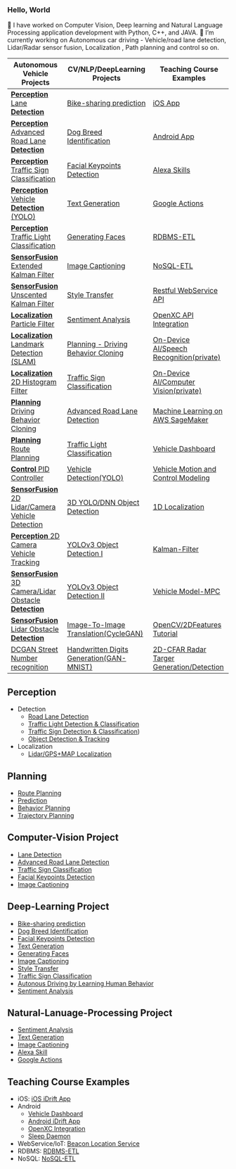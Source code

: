 ### Hello, World

<!--
**tooth2/tooth2** is a ✨ _special_ ✨ repository because its `README.md` (this file) appears on your GitHub profile.

Here are some ideas to get you started:

- 🔭 I’m currently working on Computer Vision, Natural Language Processing, and Deep learning (CNN, Le-Net5, VGG16/VGG19, NVIDIA archiecture, CNN with RNN, RNN/LSTM, GAN, DCGAN etc) Python, C++, and JAVA.
- 🌱 I’m currently learning Autonomous car driving - Lidar sensor fusion, Trajectory using Point cloud, Localization, Path planning and so on
- 👯 I’m looking to collaborate on ...
- 💬 Ask me about ...
- ⚡ Fun fact: ...
-->
🔭 I have worked on Computer Vision, Deep learning and Natural Language Processing application development with Python, C++, and JAVA. 
🌱 I’m currently working on Autonomous car driving - Vehicle/road lane detection, Lidar/Radar sensor fusion, Localization , Path planning and control so on.

|Autonomous Vehicle Projects |CV/NLP/DeepLearning Projects|Teaching Course Examples|
|---| ---| -- |
|[**Perception** Lane **Detection** ](https://github.com/tooth2/Lane_Line_Detection)|[Bike-sharing prediction](https://github.com/tooth2/Bike-Sharing-Prediction)| [iOS App](https://github.com/tooth2/iDrift_iOS)|
|[**Perception** Advanced Road Lane **Detection** ](https://github.com/tooth2/Road_Lane_Detection)|[Dog Breed Identification](https://github.com/tooth2/Dog-Breed-Identification)| [Android App](https://github.com/tooth2/iDrift_Android)|
|[**Perception** Traffic Sign Classification](https://github.com/tooth2/Traffic_Sign_Classification)|[Facial Keypoints Detection](https://github.com/tooth2/Facial-KeyPoints-Detection) |[Alexa Skills](https://github.com/tooth2/Alexa-Skill)|
|[**Perception** Vehicle **Detection** (YOLO)](https://github.com/tooth2/Vehicle_Detection) |[Text Generation](https://github.com/tooth2/TV-Script-Generation)|[Google Actions](https://github.com/tooth2/GoogleActions)|
| [**Perception** Traffic Light Classification](https://github.com/tooth2/Traffic-Light-Classification)|[Generating Faces](https://github.com/tooth2/Celeb-Face-Generation)|[RDBMS-ETL](https://github.com/tooth2/DM-RDBMS-ETL)|
| [ **SensorFusion** Extended Kalman Filter](https://github.com/tooth2/Extended-Kalman-Filter)|[Image Captioning](https://github.com/tooth2/Automatic-Image-Captioning)|[NoSQL-ETL](https://github.com/tooth2/DM-NoSQL-ETL)|
| [ **SensorFusion** Unscented Kalman Filter](https://github.com/tooth2/Unscented-Kalman-Filter)|[Style Transfer](https://github.com/tooth2/Artistic-Style-Transfer)| [Restful WebService API](https://github.com/tooth2/BeaconLocationService)|
| [ **Localization** Particle Filter](https://github.com/tooth2/Robot_Particle_Fillter)|[Sentiment Analysis](https://github.com/tooth2/Sentiment-Analysis) |[OpenXC API Integration](https://github.com/tooth2/TestOpenXC)|
| [**Localization** Landmark Detection (SLAM)](https://github.com/tooth2/Landmark-Detection-Tracking-SLAM) |[Planning - Driving Behavior Cloning](https://github.com/tooth2/Autonomous_Driving)|[On-Device AI/Speech Recognition(private)](https://github.com/tooth2/NLP-Android)|
|[**Localization** 2D Histogram Filter](https://github.com/tooth2/HistogramFilter)|[Traffic Sign Classification](https://github.com/tooth2/Traffic_Sign_Classification) |[On-Device AI/Computer Vision(private)](https://github.com/tooth2/OpenCV-Android)|
|[ **Planning** Driving Behavior Cloning](https://github.com/tooth2/Autonomous_Driving)| [Advanced Road Lane Detection](https://github.com/tooth2/Road_Lane_Detection)|[Machine Learning on AWS SageMaker](https://github.com/tooth2/sagemaker-deployment)|
|[ **Planning** Route Planning](https://github.com/tooth2/Path_Planning)|[Traffic Light Classification](https://github.com/tooth2/Traffic-Light-Classification)|[Vehicle Dashboard](https://github.com/tooth2/VehicleDashboard)|
|[ **Control** PID Controller](https://github.com/tooth2/PID_Controller)|[Vehicle Detection(YOLO)](https://github.com/tooth2/Vehicle_Detection)|[Vehicle Motion and Control Modeling](https://github.com/tooth2/VehicleModel)|
|[ **SensorFusion** 2D Lidar/Camera Vehicle Detection](https://github.com/tooth2/2D-Sensor-Fusion)|[3D YOLO/DNN Object Detection](https://github.com/tooth2/3D-Sensor-Fusion)|[1D Localization](https://github.com/tooth2/1D-Localization)|
|[ **Perception** 2D Camera Vehicle Tracking](https://github.com/tooth2/2D-Collision-Prevention)|[YOLOv3 Object Detection I](https://github.com/tooth2/YOLOv3-Pytorch)|[Kalman-Filter](https://github.com/tooth2/Kalman-Filter)|
|[ **SensorFusion** 3D Camera/Lidar Obstacle **Detection**](https://github.com/tooth2/3D-Sensor-Fusion)|[YOLOv3 Object Detection II](https://github.com/tooth2/YOLOv3-Object-Detection)|[Vehicle Model-MPC](https://github.com/tooth2/Vehicle-Model-MPC)|
|[**SensorFusion** Lidar Obstacle **Detection**](https://github.com/tooth2/Lidar-Obstacle-Detection)|[Image-To-Image Translation(CycleGAN)](https://github.com/tooth2/Image2Image-Translation)|[OpenCV/2DFeatures Tutorial](https://github.com/tooth2/OpenCV-Object-Detection)|
|[DCGAN Street Number recognition](https://github.com/tooth2/House-Number-Recognition)|[Handwritten Digits Generation(GAN-MNIST)](https://github.com/tooth2/Handwritten-digits-generation/)|[2D-CFAR Radar Targer Generation/Detection](https://github.com/tooth2/2D-CFAR)|


## Perception 
- Detection
    - [Road Lane Detection](https://github.com/tooth2/Road_Lane_Detection)
    - [Traffic Light Detection & Classification](https://github.com/tooth2/Traffic-Light-Classification)
    - [Traffic Sign Detection & Classification](https://github.com/tooth2/Traffic_Sign_Classification))
    - [Object Detection & Tracking](https://github.com/tooth2/3D-Sensor-Fusion)
- Localization
    - [Lidar/GPS+MAP Localization](https://github.com/tooth2/Robot_Particle_Fillter)

## Planning 
- [Route Planning](https://github.com/tooth2/Path_Planning)
- [Prediction](https://github.com/tooth2/Unscented-Kalman-Filter)
- [Behavior Planning](https://github.com/tooth2/Autonomous_Driving)
- [Trajectory Planning](https://github.com/tooth2/Path_Planning)

## Computer-Vision Project 
* [Lane Detection](https://github.com/tooth2/Lane_Line_Detection)
* [Advanced Road Lane Detection](https://github.com/tooth2/Road_Lane_Detection) 
* [Traffic Sign Classification](https://github.com/tooth2/Traffic_Sign_Classification)
* [Facial Keypoints Detection](https://github.com/tooth2/Facial-KeyPoints-Detection)
* [Image Captioning](https://github.com/tooth2/Automatic-Image-Captioning) 

## Deep-Learning Project
* [Bike-sharing prediction](https://github.com/tooth2/Bike-Sharing-Prediction)
* [Dog Breed Identification](https://github.com/tooth2/Dog-Breed-Identification)
* [Facial Keypoints Detection](https://github.com/tooth2/Facial-KeyPoints-Detection) 
* [Text Generation](https://github.com/tooth2/TV-Script-Generation)
* [Generating Faces](https://github.com/tooth2/Celeb-Face-Generation)
* [Image Captioning](https://github.com/tooth2/Automatic-Image-Captioning) 
* [Style Transfer](https://github.com/tooth2/Artistic-Style-Transfer)
* [Traffic Sign Classification](https://github.com/tooth2/Traffic_Sign_Classification)
* [Autonous Driving by Learning Human Behavior](https://github.com/tooth2/Autonomous_Driving)
* [Sentiment Analysis](https://github.com/tooth2/Sentiment-Analysis)

## Natural-Lanuage-Processing Project 
* [Sentiment Analysis](https://github.com/tooth2/Sentiment-Analysis)
* [Text Generation](https://github.com/tooth2/TV-Script-Generation)
* [Image Captioning](https://github.com/tooth2/Automatic-Image-Captioning) 
* [Alexa Skill](https://github.com/tooth2/Alexa-Skill)
* [Google Actions](https://github.com/tooth2/GoogleActions)

## Teaching Course Examples 
* iOS: [iOS iDrift App](https://github.com/tooth2/iDrift_iOS)
* Android
  * [Vehicle Dashboard](https://github.com/tooth2/VehicleDashboard)
  * [Android iDrift App](https://github.com/tooth2/iDrift_Android)
  * [OpenXC Integration](https://github.com/tooth2/TestOpenXC)
  * [Sleep Daemon](https://github.com/tooth2/SleepDaemon)
* WebService/IoT: [Beacon Location Service](https://github.com/tooth2/BeaconLocationService) 
* RDBMS: [RDBMS-ETL](https://github.com/tooth2/DM-RDBMS-ETL)
* NoSQL: [NoSQL-ETL](https://github.com/tooth2/DM-NoSQL-ETL)

